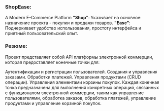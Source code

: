 ### ShopEase:

A Modern E-Commerce Platform
**"Shop"**: Указывает на основное назначение проекта - покупки и продажи товаров.
**"Ease"**: Подчеркивает удобство использования, простоту интерфейса и приятный пользовательский опыт.

### Резюме:

Проект представляет собой API платформы электронной коммерции, которая предоставляет конечные точки для:

Аутентификации и регистрации пользователей.
Создания и управления заказами.
Обработки платежей.
Управления продуктами (CRUD операции).
Управления элементами корзины покупок.
Каждая конечная точка предназначена для выполнения конкретных операций, связанных с функционалом электронной коммерции, таким как управление пользователями, обработка заказов, обработка платежей, управление продуктами и управление корзиной покупок.
